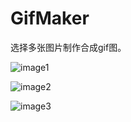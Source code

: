 # GifMaker

选择多张图片制作合成gif图。

![image1](https://github.com/LineChen/GifMaker/blob/master/screenshots/image1.png)

![image2](https://github.com/LineChen/GifMaker/blob/master/screenshots/image2.png)

![image3](https://github.com/LineChen/GifMaker/blob/master/screenshots/image3.png)